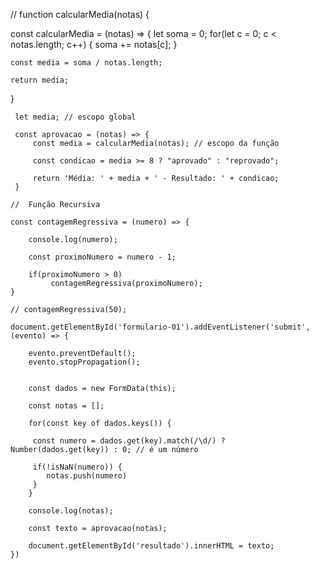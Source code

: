 // function calcularMedia(notas) {

const calcularMedia = (notas) => {
    let soma = 0;
    for(let c = 0; c < notas.length; c++) {
        soma += notas[c];
    }

    const media = soma / notas.length;

    return media;
}

   

     let media; // escopo global

     const aprovacao = (notas) => {
         const media = calcularMedia(notas); // escopo da função

         const condicao = media >= 8 ? "aprovado" : "reprovado";

         return 'Média: ' + media + ' - Resultado: ' + condicao;
     }

    //  Função Recursiva

    const contagemRegressiva = (numero) => {
        
        console.log(numero);

        const proximoNumero = numero - 1;

        if(proximoNumero > 0)
             contagemRegressiva(proximoNumero);
    }

    // contagemRegressiva(50);

    document.getElementById('formulario-01').addEventListener('submit', (evento) => {

        evento.preventDefault();
        evento.stopPropagation();


        const dados = new FormData(this);

        const notas = [];

        for(const key of dados.keys()) {

         const numero = dados.get(key).match(/\d/) ? Number(dados.get(key)) : 0; // é um número

         if(!isNaN(numero)) {
            notas.push(numero)
         }
        }

        console.log(notas);

        const texto = aprovacao(notas);

        document.getElementById('resultado').innerHTML = texto;
    })
